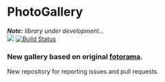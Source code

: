 # PhotoGallery
_**Note:** library under development..._</br>
![](https://img.shields.io/badge/license-MIT-blue.svg)
[![Build Status](https://travis-ci.org/ximifire/fotorama2.svg?branch=master)](https://travis-ci.org/ximifire/fotorama2)
### New gallery based on original [fotorama](https://github.com/artpolikarpov/fotorama). 
New repository for reporting issues and pull requests.

